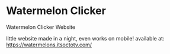 # Watermelon Clicker
Watermelon Clicker Website

little website made in a night, even works on mobile!
available at: https://watermelons.itsoctotv.com/
